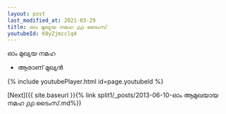 ```yaml
---
layout: post
last_modified_at: 2021-03-29
title: ഓം മുഖ്യയ നമഹ ൧൧ ടൈംസ്
youtubeId: K0yZjmcclq4
---
```

 
 
 ഓം മുഖ്യയ നമഹ 
 
 -  ആരാണ് മുഖ്യൻ 
 
  
 
  
 
 
 
 
 
 


{% include youtubePlayer.html id=page.youtubeId %}
 
[Next]({{ site.baseurl }}{% link  split1/_posts/2013-06-10-ഓം ആമുഖയായ നമഹ ൧൧ ടൈംസ്.md%})
 
